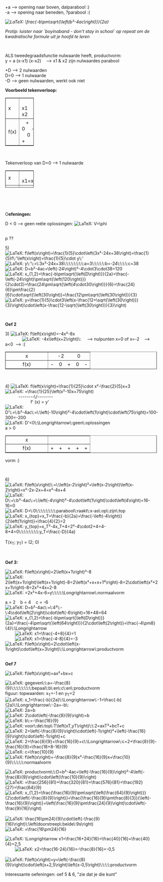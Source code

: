 <p>+a --&gt; opening naar boven, dalparabool :)<br />-a --&gt; opening naar beneden, ?parabool :(</p>
<p><em><img class="equation_image" title="\frac{-b\pm\sqrt{\left(b&sup2;-4ac\right)}}{2a}" src="/equation_images/%255Cfrac%257B-b%255Cpm%255Csqrt%257B%255Cleft(b%25C2%25B2-4ac%255Cright)%257D%257D%257B2a%257D" alt="LaTeX: \frac{-b\pm\sqrt{\left(b&sup2;-4ac\right)}}{2a}" data-equation-content="\frac{-b\pm\sqrt{\left(b&sup2;-4ac\right)}}{2a}" /></em></p>
<p><em>Protip: luister naar `boyinaband - don't stay in school` op repeat om de kwadratische formule uit je hoofd te leren</em></p>
<p>&nbsp;</p>
<p>ALS tweedegraadsfunctie nulwaarde heeft, productvorm:<br />y = a (x-x1) (x-x2)&nbsp;&nbsp;&nbsp; --&gt; x1 &amp; x2 zijn nulwaardes parabool</p>
<p>+D --&gt; 2 nulwaarden<br />D=0 --&gt; 1 nulwaarde<br />-D --&gt; geen nulwaarden, werkt ook niet</p>
<p><strong>Voorbeeld tekenverloop:</strong></p>
<table style="border-collapse: collapse; width: 18.4386%;" border="1">
    <tbody>
        <tr>
            <td style="width: 21.9776%;">x</td>
            <td style="width: 77.9656%;">&nbsp;&nbsp; &nbsp; &nbsp; &nbsp; x1&nbsp;&nbsp;&nbsp;&nbsp;&nbsp;&nbsp;&nbsp; x2</td>
        </tr>
        <tr>
            <td style="width: 21.9776%;">f(x)</td>
            <td style="width: 77.9656%;">&nbsp;&nbsp; +&nbsp;&nbsp;&nbsp; 0&nbsp;&nbsp;&nbsp;&nbsp; -&nbsp;&nbsp;&nbsp; 0&nbsp;&nbsp; +</td>
        </tr>
    </tbody>
</table>
<p>&nbsp;</p>
<p>Tekenverloop van D=0 --&gt; 1 nulwaarde</p>
<table style="border-collapse: collapse; width: 18.4386%; height: 56px;" border="1">
    <tbody>
        <tr style="height: 28px;">
            <td style="width: 21.9776%; height: 28px;">x</td>
            <td style="width: 77.9656%; height: 28px;">&nbsp;&nbsp; &nbsp;&nbsp; &nbsp; &nbsp; x1=x2</td>
        </tr>
        <tr style="height: 28px;">
            <td style="width: 21.9776%; height: 28px;">f(x)</td>
            <td style="width: 77.9656%; height: 28px;">&nbsp;&nbsp; +&nbsp;&nbsp; &nbsp;&nbsp; &nbsp;&nbsp; 0 &nbsp; &nbsp;&nbsp;&nbsp; +</td>
        </tr>
    </tbody>
</table>
<p>&nbsp;</p>
<p>&nbsp;</p>
<p>O<strong>efeningen:</strong></p>
<p>D &lt; 0 --&gt; geen re&euml;le oplossingen: <img class="equation_image" title="V=\phi" src="/equation_images/V%253D%255Cphi" alt="LaTeX: V=\phi" data-equation-content="V=\phi" /></p>
<p><br />p ??</p>
<p>5) <img class="equation_image" title="f\left(x\right)=\frac{1}{5}\cdot\left(3x&sup2;-24x+38\right)=\frac{1}{5}f\:'\left(x\right)=\frac{1}{5}\cdot y\:'" src="/equation_images/f%255Cleft(x%255Cright)%253D%255Cfrac%257B1%257D%257B5%257D%255Ccdot%255Cleft(3x%25C2%25B2-24x%252B38%255Cright)%253D%255Cfrac%257B1%257D%257B5%257Df%255C%253A'%255Cleft(x%255Cright)%253D%255Cfrac%257B1%257D%257B5%257D%255Ccdot%2520y%255C%253A'" alt="LaTeX: f\left(x\right)=\frac{1}{5}\cdot\left(3x&sup2;-24x+38\right)=\frac{1}{5}f\:'\left(x\right)=\frac{1}{5}\cdot y\:'" data-equation-content="f\left(x\right)=\frac{1}{5}\cdot\left(3x&sup2;-24x+38\right)=\frac{1}{5}f\:'\left(x\right)=\frac{1}{5}\cdot y\:'" /><br /><img class="equation_image" title="y\:'\:=\:3x&sup2;-24x+38\:\:\:\:\:\:\:\:a=3\:\:\:\:\:b=-24\:\:\:\:c=38" src="/equation_images/y%255C%253A'%255C%253A%253D%255C%253A3x%25C2%25B2-24x%252B38%255C%253A%255C%253A%255C%253A%255C%253A%255C%253A%255C%253A%255C%253A%255C%253Aa%253D3%255C%253A%255C%253A%255C%253A%255C%253A%255C%253Ab%253D-24%255C%253A%255C%253A%255C%253A%255C%253Ac%253D38" alt="LaTeX: y\:'\:=\:3x&sup2;-24x+38\:\:\:\:\:\:\:\:a=3\:\:\:\:\:b=-24\:\:\:\:c=38" data-equation-content="y\:'\:=\:3x&sup2;-24x+38\:\:\:\:\:\:\:\:a=3\:\:\:\:\:b=-24\:\:\:\:c=38" /><br /><img class="equation_image" title="D=b&sup2;-4ac=\left(-24\right)&sup2;-4\cdot3\cdot38=120" src="/equation_images/D%253Db%25C2%25B2-4ac%253D%255Cleft(-24%255Cright)%25C2%25B2-4%255Ccdot3%255Ccdot38%253D120" alt="LaTeX: D=b&sup2;-4ac=\left(-24\right)&sup2;-4\cdot3\cdot38=120" data-equation-content="D=b&sup2;-4ac=\left(-24\right)&sup2;-4\cdot3\cdot38=120" /><br /><img class="equation_image" title="x_{1,2}=\frac{-b\pm\sqrt{\left(D\right)}}{2a}=\frac{-\left(-24\right)\pm\sqrt{\left(120\right)}}{2\cdot3}=\frac{24\pm\sqrt{\left(4\cdot30\right)}}{6}=\frac{24}{6}\pm\frac{2}{6}\cdot\sqrt{\left(30\right)}=\frac{12\pm\sqrt{\left(30\right)}}{3}" src="/equation_images/x_%257B1%252C2%257D%253D%255Cfrac%257B-b%255Cpm%255Csqrt%257B%255Cleft(D%255Cright)%257D%257D%257B2a%257D%253D%255Cfrac%257B-%255Cleft(-24%255Cright)%255Cpm%255Csqrt%257B%255Cleft(120%255Cright)%257D%257D%257B2%255Ccdot3%257D%253D%255Cfrac%257B24%255Cpm%255Csqrt%257B%255Cleft(4%255Ccdot30%255Cright)%257D%257D%257B6%257D%253D%255Cfrac%257B24%257D%257B6%257D%255Cpm%255Cfrac%257B2%257D%257B6%257D%255Ccdot%255Csqrt%257B%255Cleft(30%255Cright)%257D%253D%255Cfrac%257B12%255Cpm%255Csqrt%257B%255Cleft(30%255Cright)%257D%257D%257B3%257D" alt="LaTeX: x_{1,2}=\frac{-b\pm\sqrt{\left(D\right)}}{2a}=\frac{-\left(-24\right)\pm\sqrt{\left(120\right)}}{2\cdot3}=\frac{24\pm\sqrt{\left(4\cdot30\right)}}{6}=\frac{24}{6}\pm\frac{2}{6}\cdot\sqrt{\left(30\right)}=\frac{12\pm\sqrt{\left(30\right)}}{3}" data-equation-content="x_{1,2}=\frac{-b\pm\sqrt{\left(D\right)}}{2a}=\frac{-\left(-24\right)\pm\sqrt{\left(120\right)}}{2\cdot3}=\frac{24\pm\sqrt{\left(4\cdot30\right)}}{6}=\frac{24}{6}\pm\frac{2}{6}\cdot\sqrt{\left(30\right)}=\frac{12\pm\sqrt{\left(30\right)}}{3}" /><br /><img class="equation_image" title="y=\frac{1}{5}\cdot3\left(x-\frac{12+\sqrt{\left(30\right)}}{3}\right)\cdot\left(x-\frac{12-\sqrt{\left(30\right)}}{3}\right)" src="/equation_images/y%253D%255Cfrac%257B1%257D%257B5%257D%255Ccdot3%255Cleft(x-%255Cfrac%257B12%252B%255Csqrt%257B%255Cleft(30%255Cright)%257D%257D%257B3%257D%255Cright)%255Ccdot%255Cleft(x-%255Cfrac%257B12-%255Csqrt%257B%255Cleft(30%255Cright)%257D%257D%257B3%257D%255Cright)" alt="LaTeX: y=\frac{1}{5}\cdot3\left(x-\frac{12+\sqrt{\left(30\right)}}{3}\right)\cdot\left(x-\frac{12-\sqrt{\left(30\right)}}{3}\right)" data-equation-content="y=\frac{1}{5}\cdot3\left(x-\frac{12+\sqrt{\left(30\right)}}{3}\right)\cdot\left(x-\frac{12-\sqrt{\left(30\right)}}{3}\right)" /></p>
<p>&nbsp;</p>
<p><strong>Oef 2</strong></p>
<p>3) <img class="equation_image" title="f\left(x\right)=-4x&sup2;-8x" src="/equation_images/f%255Cleft(x%255Cright)%253D-4x%25C2%25B2-8x" alt="LaTeX: f\left(x\right)=-4x&sup2;-8x" data-equation-content="f\left(x\right)=-4x&sup2;-8x" /> <br />&nbsp; &nbsp; &nbsp; &nbsp; &nbsp; &nbsp; &nbsp; <img class="equation_image" title="-4x\left(x+2\right)\:" src="/equation_images/-4x%255Cleft(x%252B2%255Cright)%255C%253A" alt="LaTeX: -4x\left(x+2\right)\:" data-equation-content="-4x\left(x+2\right)\:" /> &nbsp;&nbsp;&nbsp; --&gt; nulpunten x=0 of x=-2&nbsp;&nbsp;&nbsp; --&gt;&nbsp; a&lt;0&nbsp; --&gt; :(</p>
<table style="border-collapse: collapse; width: 97.9611%;" border="1">
    <tbody>
        <tr>
            <td style="width: 49.9716%; text-align: center;">x</td>
            <td style="width: 49.9716%; text-align: center;">-2 &nbsp;&nbsp; &nbsp;&nbsp;&nbsp;&nbsp;&nbsp; 0</td>
        </tr>
        <tr>
            <td style="width: 49.9716%; text-align: center;">f(x)</td>
            <td style="width: 49.9716%; text-align: center;">-&nbsp;&nbsp;&nbsp; 0&nbsp; &nbsp; +&nbsp;&nbsp;&nbsp; 0&nbsp;&nbsp;&nbsp; -</td>
        </tr>
    </tbody>
</table>
<p>&nbsp;</p>
<p>4) <img class="equation_image" title="f\left(x\right)=\frac{1}{25}\cdot x&sup2;-\frac{2}{5}x+3" src="/equation_images/f%255Cleft(x%255Cright)%253D%255Cfrac%257B1%257D%257B25%257D%255Ccdot%2520x%25C2%25B2-%255Cfrac%257B2%257D%257B5%257Dx%252B3" alt="LaTeX: f\left(x\right)=\frac{1}{25}\cdot x&sup2;-\frac{2}{5}x+3" data-equation-content="f\left(x\right)=\frac{1}{25}\cdot x&sup2;-\frac{2}{5}x+3" /><br /><img class="equation_image" title="=\frac{1}{25}\left(x&sup2;-10x+75\right)" src="/equation_images/%253D%255Cfrac%257B1%257D%257B25%257D%255Cleft(x%25C2%25B2-10x%252B75%255Cright)" alt="LaTeX: =\frac{1}{25}\left(x&sup2;-10x+75\right)" data-equation-content="=\frac{1}{25}\left(x&sup2;-10x+75\right)" /><br />&nbsp;&nbsp;&nbsp;&nbsp;&nbsp;&nbsp;&nbsp;&nbsp;&nbsp;&nbsp; --------\/--------<br />&nbsp;&nbsp;&nbsp;&nbsp;&nbsp;&nbsp;&nbsp;&nbsp;&nbsp;&nbsp;&nbsp;&nbsp;&nbsp;&nbsp;&nbsp;&nbsp;&nbsp;&nbsp;&nbsp;&nbsp; f' (x) = y'<br /><img class="equation_image" title="D'\:=\:b&sup2;-4ac\:=\:\left(-10\right)&sup2;-4\cdot\left(1\right)\cdot\left(75\right)=100-300=-200" src="/equation_images/D'%255C%253A%253D%255C%253Ab%25C2%25B2-4ac%255C%253A%253D%255C%253A%255Cleft(-10%255Cright)%25C2%25B2-4%255Ccdot%255Cleft(1%255Cright)%255Ccdot%255Cleft(75%255Cright)%253D100-300%253D-200" alt="LaTeX: D'\:=\:b&sup2;-4ac\:=\:\left(-10\right)&sup2;-4\cdot\left(1\right)\cdot\left(75\right)=100-300=-200" data-equation-content="D'\:=\:b&sup2;-4ac\:=\:\left(-10\right)&sup2;-4\cdot\left(1\right)\cdot\left(75\right)=100-300=-200" /><br /><img class="equation_image" title="D'&lt;0\:\Longrightarrow\:geen\:oplossingen" src="/equation_images/D'%253C0%255C%253A%255CLongrightarrow%255C%253Ageen%255C%253Aoplossingen" alt="LaTeX: D'&lt;0\:\Longrightarrow\:geen\:oplossingen" data-equation-content="D'&lt;0\:\Longrightarrow\:geen\:oplossingen" /><br />a &gt; 0</p>
<table style="border-collapse: collapse; width: 97.9611%;" border="1">
    <tbody>
        <tr>
            <td style="width: 49.9716%; text-align: center;">x</td>
            <td style="width: 49.9716%; text-align: center;"></td>
        </tr>
        <tr>
            <td style="width: 49.9716%; text-align: center;">f(x)</td>
            <td style="width: 49.9716%; text-align: center;">+&nbsp;&nbsp;&nbsp; +&nbsp; &nbsp; +&nbsp;&nbsp;&nbsp; + &nbsp;&nbsp; +</td>
        </tr>
    </tbody>
</table>
<p>vorm :)</p>
<p>&nbsp;</p>
<p>6) <img class="equation_image" title="f\left(x\right)\:=\:\left(x-2\right)&sup2;=\left(x-2\right)\left(x-2\right)=x&sup2;-2x-2x+4=x&sup2;-4x+4" src="/equation_images/f%255Cleft(x%255Cright)%255C%253A%253D%255C%253A%255Cleft(x-2%255Cright)%25C2%25B2%253D%255Cleft(x-2%255Cright)%255Cleft(x-2%255Cright)%253Dx%25C2%25B2-2x-2x%252B4%253Dx%25C2%25B2-4x%252B4" alt="LaTeX: f\left(x\right)\:=\:\left(x-2\right)&sup2;=\left(x-2\right)\left(x-2\right)=x&sup2;-2x-2x+4=x&sup2;-4x+4" data-equation-content="f\left(x\right)\:=\:\left(x-2\right)&sup2;=\left(x-2\right)\left(x-2\right)=x&sup2;-2x-2x+4=x&sup2;-4x+4" /><br /><img class="equation_image" title="D\:=\:b&sup2;-4ac\:=\:\left(-4\right)&sup2;-4\cdot\left(1\right)\cdot\left(4\right)=16-16=0" src="/equation_images/D%255C%253A%253D%255C%253Ab%25C2%25B2-4ac%255C%253A%253D%255C%253A%255Cleft(-4%255Cright)%25C2%25B2-4%255Ccdot%255Cleft(1%255Cright)%255Ccdot%255Cleft(4%255Cright)%253D16-16%253D0" alt="LaTeX: D\:=\:b&sup2;-4ac\:=\:\left(-4\right)&sup2;-4\cdot\left(1\right)\cdot\left(4\right)=16-16=0" data-equation-content="D\:=\:b&sup2;-4ac\:=\:\left(-4\right)&sup2;-4\cdot\left(1\right)\cdot\left(4\right)=16-16=0" /><br /><img class="equation_image" title="D=\:0\:\:\:\:\:\:\:\:parabool\:raakt\:x-as\:op\:zijn\:top" src="/equation_images/D%253D%255C%253A0%255C%253A%255C%253A%255C%253A%255C%253A%255C%253A%255C%253A%255C%253A%255C%253Aparabool%255C%253Araakt%255C%253Ax-as%255C%253Aop%255C%253Azijn%255C%253Atop" alt="LaTeX: D=\:0\:\:\:\:\:\:\:\:parabool\:raakt\:x-as\:op\:zijn\:top" data-equation-content="D=\:0\:\:\:\:\:\:\:\:parabool\:raakt\:x-as\:op\:zijn\:top" /><br /><img class="equation_image" title="x_{top}=x_T=\frac{-b}{2a}=\frac{-\left(-4\right)}{2\left(1\right)}=\frac{4}{2}=2" src="/equation_images/x_%257Btop%257D%253Dx_T%253D%255Cfrac%257B-b%257D%257B2a%257D%253D%255Cfrac%257B-%255Cleft(-4%255Cright)%257D%257B2%255Cleft(1%255Cright)%257D%253D%255Cfrac%257B4%257D%257B2%257D%253D2" alt="LaTeX: x_{top}=x_T=\frac{-b}{2a}=\frac{-\left(-4\right)}{2\left(1\right)}=\frac{4}{2}=2" data-equation-content="x_{top}=x_T=\frac{-b}{2a}=\frac{-\left(-4\right)}{2\left(1\right)}=\frac{4}{2}=2" /><br /><img class="equation_image" title="y_{top}=x_T&sup2;-4x_T+4=2&sup2;-4\cdot2+4=4-8+4=0\:\:\:\:\:\:\:\:y_T=\frac{-D}{4a}" src="/equation_images/y_%257Btop%257D%253Dx_T%25C2%25B2-4x_T%252B4%253D2%25C2%25B2-4%255Ccdot2%252B4%253D4-8%252B4%253D0%255C%253A%255C%253A%255C%253A%255C%253A%255C%253A%255C%253A%255C%253A%255C%253Ay_T%253D%255Cfrac%257B-D%257D%257B4a%257D" alt="LaTeX: y_{top}=x_T&sup2;-4x_T+4=2&sup2;-4\cdot2+4=4-8+4=0\:\:\:\:\:\:\:\:y_T=\frac{-D}{4a}" data-equation-content="y_{top}=x_T&sup2;-4x_T+4=2&sup2;-4\cdot2+4=4-8+4=0\:\:\:\:\:\:\:\:y_T=\frac{-D}{4a}" /> &nbsp; &nbsp;<br />T(x<sub>T</sub>; y<sub>T</sub>) = (2; 0)</p>
<p>&nbsp;</p>
<p><strong>Oef 3:</strong></p>
<p><img class="equation_image" title="f\left(x\right)=2\left(x+1\right)&sup2;-8" src="/equation_images/f%255Cleft(x%255Cright)%253D2%255Cleft(x%252B1%255Cright)%25C2%25B2-8" alt="LaTeX: f\left(x\right)=2\left(x+1\right)&sup2;-8" data-equation-content="f\left(x\right)=2\left(x+1\right)&sup2;-8" /><br /><img class="equation_image" title="2\left(x+1\right)\left(x+1\right)-8=2\left(x&sup2;+x+x+1&sup2;\right)-8=2\cdot\left(x&sup2;+2x+1\right)-8=2x&sup2;+4x+2-8" src="/equation_images/2%255Cleft(x%252B1%255Cright)%255Cleft(x%252B1%255Cright)-8%253D2%255Cleft(x%25C2%25B2%252Bx%252Bx%252B1%25C2%25B2%255Cright)-8%253D2%255Ccdot%255Cleft(x%25C2%25B2%252B2x%252B1%255Cright)-8%253D2x%25C2%25B2%252B4x%252B2-8" alt="LaTeX: 2\left(x+1\right)\left(x+1\right)-8=2\left(x&sup2;+x+x+1&sup2;\right)-8=2\cdot\left(x&sup2;+2x+1\right)-8=2x&sup2;+4x+2-8" data-equation-content="2\left(x+1\right)\left(x+1\right)-8=2\left(x&sup2;+x+x+1&sup2;\right)-8=2\cdot\left(x&sup2;+2x+1\right)-8=2x&sup2;+4x+2-8" /><br /><img class="equation_image" title="=2x&sup2;+4x-6=y\:\:\:\:\Longrightarrow\:normaalvorm" src="/equation_images/%253D2x%25C2%25B2%252B4x-6%253Dy%255C%253A%255C%253A%255C%253A%255C%253A%255CLongrightarrow%255C%253Anormaalvorm" alt="LaTeX: =2x&sup2;+4x-6=y\:\:\:\:\Longrightarrow\:normaalvorm" data-equation-content="=2x&sup2;+4x-6=y\:\:\:\:\Longrightarrow\:normaalvorm" /></p>
<p>a = 2&nbsp;&nbsp;&nbsp; b = 4&nbsp;&nbsp;&nbsp; c = -6<br /><img class="equation_image" title="D=b&sup2;-4ac\:=\:4&sup2;\:-\:4\cdot\left(2\right)\cdot\left(-6\right)=16+48=64" src="/equation_images/D%253Db%25C2%25B2-4ac%255C%253A%253D%255C%253A4%25C2%25B2%255C%253A-%255C%253A4%255Ccdot%255Cleft(2%255Cright)%255Ccdot%255Cleft(-6%255Cright)%253D16%252B48%253D64" alt="LaTeX: D=b&sup2;-4ac\:=\:4&sup2;\:-\:4\cdot\left(2\right)\cdot\left(-6\right)=16+48=64" data-equation-content="D=b&sup2;-4ac\:=\:4&sup2;\:-\:4\cdot\left(2\right)\cdot\left(-6\right)=16+48=64" /><br /><img class="equation_image" title="x_{1,2}=\frac{-b\pm\sqrt{\left(D\right)}}{2a}=\frac{-4\pm\sqrt{\left(64\right)}}{2\cdot\left(2\right)}=\frac{-4\pm8}{4}\:\Longrightarrow" src="/equation_images/x_%257B1%252C2%257D%253D%255Cfrac%257B-b%255Cpm%255Csqrt%257B%255Cleft(D%255Cright)%257D%257D%257B2a%257D%253D%255Cfrac%257B-4%255Cpm%255Csqrt%257B%255Cleft(64%255Cright)%257D%257D%257B2%255Ccdot%255Cleft(2%255Cright)%257D%253D%255Cfrac%257B-4%255Cpm8%257D%257B4%257D%255C%253A%255CLongrightarrow" alt="LaTeX: x_{1,2}=\frac{-b\pm\sqrt{\left(D\right)}}{2a}=\frac{-4\pm\sqrt{\left(64\right)}}{2\cdot\left(2\right)}=\frac{-4\pm8}{4}\:\Longrightarrow" data-equation-content="x_{1,2}=\frac{-b\pm\sqrt{\left(D\right)}}{2a}=\frac{-4\pm\sqrt{\left(64\right)}}{2\cdot\left(2\right)}=\frac{-4\pm8}{4}\:\Longrightarrow" /> <br />&nbsp; &nbsp; &nbsp; &nbsp; <img class="equation_image" title="x1=\frac{-4+8}{4}=1" src="/equation_images/x1%253D%255Cfrac%257B-4%252B8%257D%257B4%257D%253D1" alt="LaTeX: x1=\frac{-4+8}{4}=1" data-equation-content="x1=\frac{-4+8}{4}=1" /><br />&nbsp; &nbsp; &nbsp; &nbsp; <img class="equation_image" title="x1=\frac{-4-8}{4}=-3" src="/equation_images/x1%253D%255Cfrac%257B-4-8%257D%257B4%257D%253D-3" alt="LaTeX: x1=\frac{-4-8}{4}=-3" data-equation-content="x1=\frac{-4-8}{4}=-3" /><br /><img class="equation_image" title="f\left(x\right)=2\cdot\left(x-1\right)\cdot\left(x+3\right)\:\Longrightarrow\:productvorm" src="/equation_images/f%255Cleft(x%255Cright)%253D2%255Ccdot%255Cleft(x-1%255Cright)%255Ccdot%255Cleft(x%252B3%255Cright)%255C%253A%255CLongrightarrow%255C%253Aproductvorm" alt="LaTeX: f\left(x\right)=2\cdot\left(x-1\right)\cdot\left(x+3\right)\:\Longrightarrow\:productvorm" data-equation-content="f\left(x\right)=2\cdot\left(x-1\right)\cdot\left(x+3\right)\:\Longrightarrow\:productvorm" /></p>
<p><strong><br />Oef 7</strong></p>
<p><img class="equation_image" title="f\left(x\right)=ax&sup2;+bx+c" src="/equation_images/f%255Cleft(x%255Cright)%253Dax%25C2%25B2%252Bbx%252Bc" alt="LaTeX: f\left(x\right)=ax&sup2;+bx+c" data-equation-content="f\left(x\right)=ax&sup2;+bx+c" /></p>
<p><img class="equation_image" title="gegeven\:\:a=-\frac{8}{9}\:\:\:\:\:\:\:\:bepaal\:b\:en\:c\:en\:productvorm" src="/equation_images/gegeven%255C%253A%255C%253Aa%253D-%255Cfrac%257B8%257D%257B9%257D%255C%253A%255C%253A%255C%253A%255C%253A%255C%253A%255C%253A%255C%253A%255C%253Abepaal%255C%253Ab%255C%253Aen%255C%253Ac%255C%253Aen%255C%253Aproductvorm" alt="LaTeX: gegeven\:\:a=-\frac{8}{9}\:\:\:\:\:\:\:\:bepaal\:b\:en\:c\:en\:productvorm" data-equation-content="gegeven\:\:a=-\frac{8}{9}\:\:\:\:\:\:\:\:bepaal\:b\:en\:c\:en\:productvorm" /><br />figuur: topwaarden: x<sub>T</sub>=-1 en y<sub>T</sub>=2<br /><img class="equation_image" title="x_1=\frac{-b}{2a}\:\Longrightarrow\:-1=\frac{-b}{2a}\:\Longrightarrow\:-2a=-b\:" src="/equation_images/x_1%253D%255Cfrac%257B-b%257D%257B2a%257D%255C%253A%255CLongrightarrow%255C%253A-1%253D%255Cfrac%257B-b%257D%257B2a%257D%255C%253A%255CLongrightarrow%255C%253A-2a%253D-b%255C%253A" alt="LaTeX: x_1=\frac{-b}{2a}\:\Longrightarrow\:-1=\frac{-b}{2a}\:\Longrightarrow\:-2a=-b\:" data-equation-content="x_1=\frac{-b}{2a}\:\Longrightarrow\:-1=\frac{-b}{2a}\:\Longrightarrow\:-2a=-b\:" /><br /><img class="equation_image" title="2a=b" src="/equation_images/2a%253Db" alt="LaTeX: 2a=b" data-equation-content="2a=b" /><br /><img class="equation_image" title="2\cdot\left(-\frac{8}{9}\right)=b" src="/equation_images/2%255Ccdot%255Cleft(-%255Cfrac%257B8%257D%257B9%257D%255Cright)%253Db" alt="LaTeX: 2\cdot\left(-\frac{8}{9}\right)=b" data-equation-content="2\cdot\left(-\frac{8}{9}\right)=b" /><br /><img class="equation_image" title="b\:=-\frac{16}{9}" src="/equation_images/b%255C%253A%253D-%255Cfrac%257B16%257D%257B9%257D" alt="LaTeX: b\:=-\frac{16}{9}" data-equation-content="b\:=-\frac{16}{9}" /><br /><img class="equation_image" title="voor\:de\:top\:T\left(xT,yT\right)\:\:2=axT&sup2;+bcT+c" src="/equation_images/voor%255C%253Ade%255C%253Atop%255C%253AT%255Cleft(xT%252CyT%255Cright)%255C%253A%255C%253A2%253DaxT%25C2%25B2%252BbcT%252Bc" alt="LaTeX: voor\:de\:top\:T\left(xT,yT\right)\:\:2=axT&sup2;+bcT+c" data-equation-content="voor\:de\:top\:T\left(xT,yT\right)\:\:2=axT&sup2;+bcT+c" /><br /><img class="equation_image" title="2=\left(-\frac{8}{9}\right)\cdot\left(-1\right)&sup2;+\left(-\frac{16}{9}\right)\cdot\left(-1\right)+c" src="/equation_images/2%253D%255Cleft(-%255Cfrac%257B8%257D%257B9%257D%255Cright)%255Ccdot%255Cleft(-1%255Cright)%25C2%25B2%252B%255Cleft(-%255Cfrac%257B16%257D%257B9%257D%255Cright)%255Ccdot%255Cleft(-1%255Cright)%252Bc" alt="LaTeX: 2=\left(-\frac{8}{9}\right)\cdot\left(-1\right)&sup2;+\left(-\frac{16}{9}\right)\cdot\left(-1\right)+c" data-equation-content="2=\left(-\frac{8}{9}\right)\cdot\left(-1\right)&sup2;+\left(-\frac{16}{9}\right)\cdot\left(-1\right)+c" /><br /><img class="equation_image" title="2=\frac{8}{9}+\frac{16}{9}+c\:\Longrightarrow\:c=2+\frac{8}{9}-\frac{16}{9}=\frac{18+8-16}{9}" src="/equation_images/2%253D%255Cfrac%257B8%257D%257B9%257D%252B%255Cfrac%257B16%257D%257B9%257D%252Bc%255C%253A%255CLongrightarrow%255C%253Ac%253D2%252B%255Cfrac%257B8%257D%257B9%257D-%255Cfrac%257B16%257D%257B9%257D%253D%255Cfrac%257B18%252B8-16%257D%257B9%257D" alt="LaTeX: 2=\frac{8}{9}+\frac{16}{9}+c\:\Longrightarrow\:c=2+\frac{8}{9}-\frac{16}{9}=\frac{18+8-16}{9}" data-equation-content="2=\frac{8}{9}+\frac{16}{9}+c\:\Longrightarrow\:c=2+\frac{8}{9}-\frac{16}{9}=\frac{18+8-16}{9}" /><br /><img class="equation_image" title="c=\frac{10}{9}" src="/equation_images/c%253D%255Cfrac%257B10%257D%257B9%257D" alt="LaTeX: c=\frac{10}{9}" data-equation-content="c=\frac{10}{9}" /><br /><img class="equation_image" title="f\left(x\right)=-\frac{8}{9}x&sup2;-\frac{16}{9}x+\frac{10}{9}\:\:\:\:\:normaalvorm" src="/equation_images/f%255Cleft(x%255Cright)%253D-%255Cfrac%257B8%257D%257B9%257Dx%25C2%25B2-%255Cfrac%257B16%257D%257B9%257Dx%252B%255Cfrac%257B10%257D%257B9%257D%255C%253A%255C%253A%255C%253A%255C%253A%255C%253Anormaalvorm" alt="LaTeX: f\left(x\right)=-\frac{8}{9}x&sup2;-\frac{16}{9}x+\frac{10}{9}\:\:\:\:\:normaalvorm" data-equation-content="f\left(x\right)=-\frac{8}{9}x&sup2;-\frac{16}{9}x+\frac{10}{9}\:\:\:\:\:normaalvorm" /></p>
<p><img class="equation_image" title="productvorm\:\:D=b&sup2;-4ac=\left(-\frac{16}{9}\right)&sup2;-4\left(-\frac{8}{9}\right)\cdot\left(\frac{10}{9}\right)" src="/equation_images/productvorm%255C%253A%255C%253AD%253Db%25C2%25B2-4ac%253D%255Cleft(-%255Cfrac%257B16%257D%257B9%257D%255Cright)%25C2%25B2-4%255Cleft(-%255Cfrac%257B8%257D%257B9%257D%255Cright)%255Ccdot%255Cleft(%255Cfrac%257B10%257D%257B9%257D%255Cright)" alt="LaTeX: productvorm\:\:D=b&sup2;-4ac=\left(-\frac{16}{9}\right)&sup2;-4\left(-\frac{8}{9}\right)\cdot\left(\frac{10}{9}\right)" data-equation-content="productvorm\:\:D=b&sup2;-4ac=\left(-\frac{16}{9}\right)&sup2;-4\left(-\frac{8}{9}\right)\cdot\left(\frac{10}{9}\right)" /><br /><img class="equation_image" title="=\frac{256}{81}+\frac{320}{81}=\frac{576}{81}=\frac{192}{27}=\frac{64}{9}" src="/equation_images/%253D%255Cfrac%257B256%257D%257B81%257D%252B%255Cfrac%257B320%257D%257B81%257D%253D%255Cfrac%257B576%257D%257B81%257D%253D%255Cfrac%257B192%257D%257B27%257D%253D%255Cfrac%257B64%257D%257B9%257D" alt="LaTeX: =\frac{256}{81}+\frac{320}{81}=\frac{576}{81}=\frac{192}{27}=\frac{64}{9}" data-equation-content="=\frac{256}{81}+\frac{320}{81}=\frac{576}{81}=\frac{192}{27}=\frac{64}{9}" /><br /><img class="equation_image" title="x_{1,2}=\frac{\frac{16}{9}\pm\sqrt{\left(\frac{64}{9}\right)}}{2\cdot\left(-\frac{8}{9}\right)}=\frac{\frac{16}{9}\pm\frac{8}{3}}{\left(-\frac{16}{9}\right)}=\left(\frac{16}{9}\pm\frac{24}{9}\right)\cdot\left(-\frac{9}{16}\right)" src="/equation_images/x_%257B1%252C2%257D%253D%255Cfrac%257B%255Cfrac%257B16%257D%257B9%257D%255Cpm%255Csqrt%257B%255Cleft(%255Cfrac%257B64%257D%257B9%257D%255Cright)%257D%257D%257B2%255Ccdot%255Cleft(-%255Cfrac%257B8%257D%257B9%257D%255Cright)%257D%253D%255Cfrac%257B%255Cfrac%257B16%257D%257B9%257D%255Cpm%255Cfrac%257B8%257D%257B3%257D%257D%257B%255Cleft(-%255Cfrac%257B16%257D%257B9%257D%255Cright)%257D%253D%255Cleft(%255Cfrac%257B16%257D%257B9%257D%255Cpm%255Cfrac%257B24%257D%257B9%257D%255Cright)%255Ccdot%255Cleft(-%255Cfrac%257B9%257D%257B16%257D%255Cright)" alt="LaTeX: x_{1,2}=\frac{\frac{16}{9}\pm\sqrt{\left(\frac{64}{9}\right)}}{2\cdot\left(-\frac{8}{9}\right)}=\frac{\frac{16}{9}\pm\frac{8}{3}}{\left(-\frac{16}{9}\right)}=\left(\frac{16}{9}\pm\frac{24}{9}\right)\cdot\left(-\frac{9}{16}\right)" data-equation-content="x_{1,2}=\frac{\frac{16}{9}\pm\sqrt{\left(\frac{64}{9}\right)}}{2\cdot\left(-\frac{8}{9}\right)}=\frac{\frac{16}{9}\pm\frac{8}{3}}{\left(-\frac{16}{9}\right)}=\left(\frac{16}{9}\pm\frac{24}{9}\right)\cdot\left(-\frac{9}{16}\right)" /><br /><br /><img class="equation_image" title="\frac{16\pm24}{9}\cdot\left(-\frac{9}{16}\right)\:\left(doorstreep\:beide\:9s\right)" src="/equation_images/%255Cfrac%257B16%255Cpm24%257D%257B9%257D%255Ccdot%255Cleft(-%255Cfrac%257B9%257D%257B16%257D%255Cright)%255C%253A%255Cleft(doorstreep%255C%253Abeide%255C%253A9s%255Cright)" alt="LaTeX: \frac{16\pm24}{9}\cdot\left(-\frac{9}{16}\right)\:\left(doorstreep\:beide\:9s\right)" data-equation-content="\frac{16\pm24}{9}\cdot\left(-\frac{9}{16}\right)\:\left(doorstreep\:beide\:9s\right)" /><br /><img class="equation_image" title="=\frac{16\pm24}{16}" src="/equation_images/%253D%255Cfrac%257B16%255Cpm24%257D%257B16%257D" alt="LaTeX: =\frac{16\pm24}{16}" data-equation-content="=\frac{16\pm24}{16}" /></p>
<p><img class="equation_image" title="\Longrightarrow x1=\frac{16+24}{16}=\frac{40}{16}=\frac{40}{4}=2,5" src="/equation_images/%255CLongrightarrow%2520x1%253D%255Cfrac%257B16%252B24%257D%257B16%257D%253D%255Cfrac%257B40%257D%257B16%257D%253D%255Cfrac%257B40%257D%257B4%257D%253D2%252C5" alt="LaTeX: \Longrightarrow x1=\frac{16+24}{16}=\frac{40}{16}=\frac{40}{4}=2,5" data-equation-content="\Longrightarrow x1=\frac{16+24}{16}=\frac{40}{16}=\frac{40}{4}=2,5" /><br />&nbsp; &nbsp; &nbsp;&nbsp;&nbsp; <img class="equation_image" title="x2=\frac{16-24}{16}=-\frac{8}{16}=-0,5" src="/equation_images/x2%253D%255Cfrac%257B16-24%257D%257B16%257D%253D-%255Cfrac%257B8%257D%257B16%257D%253D-0%252C5" alt="LaTeX: x2=\frac{16-24}{16}=-\frac{8}{16}=-0,5" data-equation-content="x2=\frac{16-24}{16}=-\frac{8}{16}=-0,5" /><br />&nbsp; &nbsp; &nbsp; &nbsp; <img class="equation_image" title="f\left(x\right)=y=\left(-\frac{8}{9}\right)\cdot\left(x+2,5\right)\left(x-0,5\right)\:\:\:\:productvorm" src="/equation_images/f%255Cleft(x%255Cright)%253Dy%253D%255Cleft(-%255Cfrac%257B8%257D%257B9%257D%255Cright)%255Ccdot%255Cleft(x%252B2%252C5%255Cright)%255Cleft(x-0%252C5%255Cright)%255C%253A%255C%253A%255C%253A%255C%253Aproductvorm" alt="LaTeX: f\left(x\right)=y=\left(-\frac{8}{9}\right)\cdot\left(x+2,5\right)\left(x-0,5\right)\:\:\:\:productvorm" data-equation-content="f\left(x\right)=y=\left(-\frac{8}{9}\right)\cdot\left(x+2,5\right)\left(x-0,5\right)\:\:\:\:productvorm" /></p>
<p>Interessante oefeningen: oef 5 &amp; 6, "zie dat je die kunt"</p>


